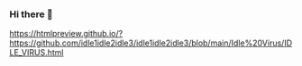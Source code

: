 ### Hi there 👋



https://htmlpreview.github.io/?https://github.com/idle1idle2idle3/idle1idle2idle3/blob/main/Idle%20Virus/IDLE_VIRUS.html
